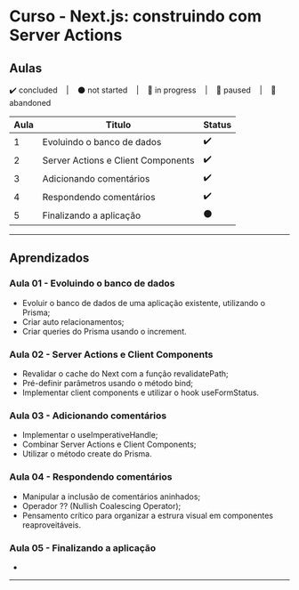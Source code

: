 # Curso - Next.js: construindo com Server Actions

## Aulas
<p>
  ✔️ concluded &nbsp;&nbsp;&nbsp;|&nbsp;&nbsp;&nbsp;
  ⚫ not started &nbsp;&nbsp;&nbsp;|&nbsp;&nbsp;&nbsp;
  🔵 in progress &nbsp;&nbsp;&nbsp;|&nbsp;&nbsp;&nbsp;
  🔶 paused &nbsp;&nbsp;&nbsp;|&nbsp;&nbsp;&nbsp;
  🔴 abandoned 
</p>

| Aula | Titulo | Status |
| --- | --- | --- |
| 1 | Evoluindo o banco de dados  | ✔️ |
| 2 | Server Actions e Client Components | ✔️ |
| 3 | Adicionando comentários | ✔️ |
| 4 | Respondendo comentários | ✔️ |
| 5 | Finalizando a aplicação | ⚫ |

---

## Aprendizados

### Aula 01 - Evoluindo o banco de dados 
<ul>
  <li>Evoluir o banco de dados de uma aplicação existente, utilizando o Prisma;</li>
  <li>Criar auto relacionamentos;</li>
  <li>Criar queries do Prisma usando o increment.</li>
</ul>

### Aula 02 - Server Actions e Client Components
<ul>
  <li>Revalidar o cache do Next com a função revalidatePath;</li>
  <li>Pré-definir parâmetros usando o método bind;</li>
  <li>Implementar client components e utilizar o hook useFormStatus.</li>
</ul>

### Aula 03 - Adicionando comentários
<ul>
  <li>Implementar o useImperativeHandle;</li>
  <li>Combinar Server Actions e Client Components;</li>
  <li>Utilizar o método create do Prisma.</li>
</ul>

### Aula 04 - Respondendo comentários
<ul>
  <li>Manipular a inclusão de comentários aninhados;</li>
  <li>Operador ?? (Nullish Coalescing Operator);</li>
  <li>Pensamento crítico para organizar a estrura visual em componentes reaproveitáveis.</li>
</ul>

### Aula 05 - Finalizando a aplicação
<ul>
  <li></li>
</ul>

---

<!-- ## 🎯 Projeto desenvolvido
Este é o screenshot do projeto que foi desenvolvido durante o curso:

<p align="center">
  <img alt="Miniatura da imagem do projeto"src="../../.github/thumbs/preview.jpg">
</p> -->